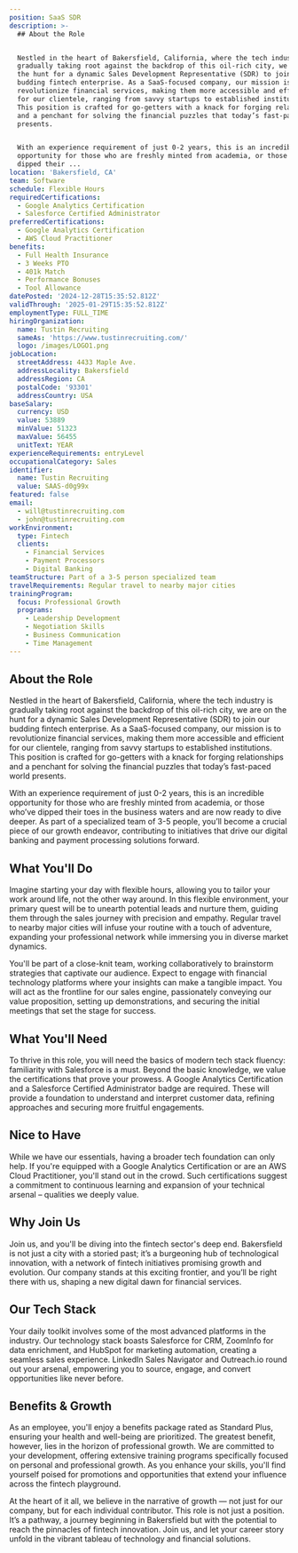 ```yaml
---
position: SaaS SDR
description: >-
  ## About the Role


  Nestled in the heart of Bakersfield, California, where the tech industry is
  gradually taking root against the backdrop of this oil-rich city, we are on
  the hunt for a dynamic Sales Development Representative (SDR) to join our
  budding fintech enterprise. As a SaaS-focused company, our mission is to
  revolutionize financial services, making them more accessible and efficient
  for our clientele, ranging from savvy startups to established institutions.
  This position is crafted for go-getters with a knack for forging relationships
  and a penchant for solving the financial puzzles that today’s fast-paced world
  presents.


  With an experience requirement of just 0-2 years, this is an incredible
  opportunity for those who are freshly minted from academia, or those who’ve
  dipped their ...
location: 'Bakersfield, CA'
team: Software
schedule: Flexible Hours
requiredCertifications:
  - Google Analytics Certification
  - Salesforce Certified Administrator
preferredCertifications:
  - Google Analytics Certification
  - AWS Cloud Practitioner
benefits:
  - Full Health Insurance
  - 3 Weeks PTO
  - 401k Match
  - Performance Bonuses
  - Tool Allowance
datePosted: '2024-12-28T15:35:52.812Z'
validThrough: '2025-01-29T15:35:52.812Z'
employmentType: FULL_TIME
hiringOrganization:
  name: Tustin Recruiting
  sameAs: 'https://www.tustinrecruiting.com/'
  logo: /images/LOGO1.png
jobLocation:
  streetAddress: 4433 Maple Ave.
  addressLocality: Bakersfield
  addressRegion: CA
  postalCode: '93301'
  addressCountry: USA
baseSalary:
  currency: USD
  value: 53889
  minValue: 51323
  maxValue: 56455
  unitText: YEAR
experienceRequirements: entryLevel
occupationalCategory: Sales
identifier:
  name: Tustin Recruiting
  value: SAAS-d0g99x
featured: false
email:
  - will@tustinrecruiting.com
  - john@tustinrecruiting.com
workEnvironment:
  type: Fintech
  clients:
    - Financial Services
    - Payment Processors
    - Digital Banking
teamStructure: Part of a 3-5 person specialized team
travelRequirements: Regular travel to nearby major cities
trainingProgram:
  focus: Professional Growth
  programs:
    - Leadership Development
    - Negotiation Skills
    - Business Communication
    - Time Management
---
```




## About the Role

Nestled in the heart of Bakersfield, California, where the tech industry is gradually taking root against the backdrop of this oil-rich city, we are on the hunt for a dynamic Sales Development Representative (SDR) to join our budding fintech enterprise. As a SaaS-focused company, our mission is to revolutionize financial services, making them more accessible and efficient for our clientele, ranging from savvy startups to established institutions. This position is crafted for go-getters with a knack for forging relationships and a penchant for solving the financial puzzles that today’s fast-paced world presents.

With an experience requirement of just 0-2 years, this is an incredible opportunity for those who are freshly minted from academia, or those who’ve dipped their toes in the business waters and are now ready to dive deeper. As part of a specialized team of 3-5 people, you’ll become a crucial piece of our growth endeavor, contributing to initiatives that drive our digital banking and payment processing solutions forward.

## What You'll Do

Imagine starting your day with flexible hours, allowing you to tailor your work around life, not the other way around. In this flexible environment, your primary quest will be to unearth potential leads and nurture them, guiding them through the sales journey with precision and empathy. Regular travel to nearby major cities will infuse your routine with a touch of adventure, expanding your professional network while immersing you in diverse market dynamics.

You'll be part of a close-knit team, working collaboratively to brainstorm strategies that captivate our audience. Expect to engage with financial technology platforms where your insights can make a tangible impact. You will act as the frontline for our sales engine, passionately conveying our value proposition, setting up demonstrations, and securing the initial meetings that set the stage for success.

## What You'll Need

To thrive in this role, you will need the basics of modern tech stack fluency: familiarity with Salesforce is a must. Beyond the basic knowledge, we value the certifications that prove your prowess. A Google Analytics Certification and a Salesforce Certified Administrator badge are required. These will provide a foundation to understand and interpret customer data, refining approaches and securing more fruitful engagements. 

## Nice to Have

While we have our essentials, having a broader tech foundation can only help. If you're equipped with a Google Analytics Certification or are an AWS Cloud Practitioner, you'll stand out in the crowd. Such certifications suggest a commitment to continuous learning and expansion of your technical arsenal – qualities we deeply value.

## Why Join Us

Join us, and you'll be diving into the fintech sector's deep end. Bakersfield is not just a city with a storied past; it’s a burgeoning hub of technological innovation, with a network of fintech initiatives promising growth and evolution. Our company stands at this exciting frontier, and you’ll be right there with us, shaping a new digital dawn for financial services.

## Our Tech Stack

Your daily toolkit involves some of the most advanced platforms in the industry. Our technology stack boasts Salesforce for CRM, ZoomInfo for data enrichment, and HubSpot for marketing automation, creating a seamless sales experience. LinkedIn Sales Navigator and Outreach.io round out your arsenal, empowering you to source, engage, and convert opportunities like never before.

## Benefits & Growth

As an employee, you'll enjoy a benefits package rated as Standard Plus, ensuring your health and well-being are prioritized. The greatest benefit, however, lies in the horizon of professional growth. We are committed to your development, offering extensive training programs specifically focused on personal and professional growth. As you enhance your skills, you'll find yourself poised for promotions and opportunities that extend your influence across the fintech playground.

At the heart of it all, we believe in the narrative of growth — not just for our company, but for each individual contributor. This role is not just a position. It’s a pathway, a journey beginning in Bakersfield but with the potential to reach the pinnacles of fintech innovation. Join us, and let your career story unfold in the vibrant tableau of technology and financial solutions.
